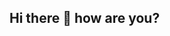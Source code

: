 ## Hi there 👋 how are you?

<!--
**PedroOcanha/pedroocanha** is a ✨ _special_ ✨ repository because its `README.md` (this file) appears on your GitHub profile.

Here are some ideas to get you started:

- 🔭 I’m currently working on my own project, its only an idea for now,further forward I will tell more...
- 🌱 I’m currently learning python,sql,Java Script,c++,and Front-end
- 👯 I’m looking to collaborate on my own project with my friend
- 🤔 I’m looking for help with work, codes,pages,design(maybe),what you need ;)
- 💬 Ask me about work,games,codes,doubts
- 📫 How to reach me: email:pedro.ocanha.correa@escola.pr.gov.br to contact me!
- 😄 Pronouns: he/him
- ⚡ Fun fact: I like Indie Games :D
-->

